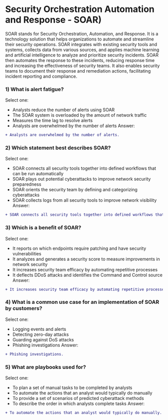 
# Security Orchestration Automation and Response - SOAR)

SOAR stands for Security Orchestration, Automation, and Response. It is a technology solution that helps organizations to automate and streamline their security operations. SOAR integrates with existing security tools and systems, collects data from various sources, and applies machine learning and artificial intelligence to analyze and prioritize security incidents. SOAR then automates the response to these incidents, reducing response time and increasing the effectiveness of security teams. It also enables security teams to document their response and remediation actions, facilitating incident reporting and compliance.


### 1) What is alert fatigue?
Select one:
- Analysts reduce the number of alerts using SOAR
- The SOAR system is overloaded by the amount of network traffic
- Measures the time lag to resolve alerts
- Analysts are overwhelmed by the number of alerts
Answer:
```diff
+ Analysts are overwhelmed by the number of alerts.
```

### 2) Which statement best describes SOAR?
Select one:
- SOAR connects all security tools together into defined workflows that can be run automatically
- SOAR plays out potential cyberattacks to improve network security preparedness
- SOAR orients the security team by defining and categorizing cyberattacks
- SOAR collects logs from all security tools to improve network visibility
Answer:
```diff
+ SOAR connects all security tools together into defined workflows that can be run automatically.
```

### 3) Which is a benefit of SOAR?
Select one:
- It reports on which endpoints require patching and have security vulnerabilities
- It analyzes and generates a security score to measure improvements in network security
- It increases security team efficacy by automating repetitive processes
- It deflects DDoS attacks and identifies the Command and Control source
Answer:
```diff
+ It increases security team efficacy by automating repetitive processes.
```

### 4) What is a common use case for an implementation of SOAR by customers?
Select one:
- Logging events and alerts
- Detecting zero-day attacks
- Guarding against DoS attacks
- Phishing investigations
Answer:
```diff
+ Phishing investigations.
```

### 5) What are playbooks used for?
Select one:
- To plan a set of manual tasks to be completed by analysts
- To automate the actions that an analyst would typically do manually
- To provide a set of scenarios of predicted cyberattack methods
- To describe the order in which analysts complete tasks
Answer:
```diff
+ To automate the actions that an analyst would typically do manually.
```
